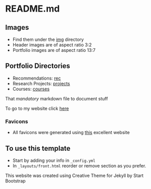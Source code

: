 # README.md

## Images

 - Find them under the [img](/img/) directory
 - Header images are of aspect ratio 3:2
 - Portfolio images are of aspect ratio 13:7

## Portfolio Directories

 - Recommendations: [rec](/rec/)
 - Research Projects: [projects](/projects/)
 - Courses: [courses](/courses/)

That *mandatory* markdown file to document stuff

To go to my website click [here](https://aravindbharathi.github.io/)

### Favicons

 - All favicons were generated using [this](https://favicon.io/favicon-converter/) excellent website

## To use this template

- Start by adding your info in `_config.yml`
- In `_layouts/front.html` reorder or remove section as you prefer.

This website was created using Creative Theme for Jekyll by Start Bootstrap
